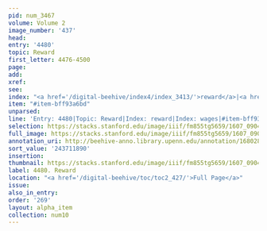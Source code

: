 ```yaml
---
pid: num_3467
volume: Volume 2
image_number: '437'
head:
entry: '4480'
topic: Reward
first_letter: 4476-4500
page:
add:
xref:
see:
index: "<a href='/digital-beehive/index4/index_3413/'>reward</a>|<a href='/digital-beehive/index5/index_4458/'>wages</a>"
item: "#item-bff93a6bd"
unparsed:
line: 'Entry: 4480|Topic: Reward|Index: reward|Index: wages|#item-bff93a6bd'
selection: https://stacks.stanford.edu/image/iiif/fm855tg5659/1607_0904/506,1890,2780,250/full/0/default.jpg
full_image: https://stacks.stanford.edu/image/iiif/fm855tg5659/1607_0904/full/full/0/default.jpg
annotation_uri: http://beehive-anno.library.upenn.edu/annotation/1680280133327
sort_value: '243711890'
insertion:
thumbnail: https://stacks.stanford.edu/image/iiif/fm855tg5659/1607_0904/506,1890,600,180/250,/0/default.jpg
label: 4480. Reward
location: "<a href='/digital-beehive/toc/toc2_427/'>Full Page</a>"
issue:
also_in_entry:
order: '269'
layout: alpha_item
collection: num10
---
```

